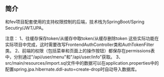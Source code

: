 ## 简介

和fev项目配套使用的支持权限控制的后端，技术栈为SpringBoot/Spring Secutiry/JWT/JPA。

注意：
1、往缓存保存token/从缓存中取token/从缓存删除token 这些实际功能在实际项目中完成，这时需要改写FrontendAuthController类和AuthTokenFilter类。
2、前端的权限（包括菜单和页面上的操作按钮）都保存在permissions表中，分别通过"/api/user/menu"和"/api/user/info"获取。
3、src/main/resources/import.sql文件中的数据可以在application.properties中的配置spring.jpa.hibernate.ddl-auto=create-drop时自动导入数据库。